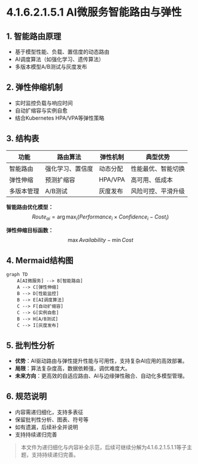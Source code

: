 # 4.1.6.2.1.5.1 AI微服务智能路由与弹性

## 1. 智能路由原理

- 基于模型性能、负载、置信度的动态路由
- AI调度算法（如强化学习、遗传算法）
- 多版本模型A/B测试与灰度发布

## 2. 弹性伸缩机制

- 实时监控负载与响应时间
- 自动扩缩容与实例自愈
- 结合Kubernetes HPA/VPA等弹性策略

## 3. 结构表

| 功能         | 路由算法     | 弹性机制   | 典型优势         |
|--------------|-------------|------------|------------------|
| 智能路由     | 强化学习、置信度 | 动态分配   | 性能最优、智能切换 |
| 弹性伸缩     | 预测扩缩容   | HPA/VPA    | 高可用、低成本     |
| 多版本管理   | A/B测试      | 灰度发布   | 风险可控、平滑升级 |

**智能路由优化模型：**
$$Route_{ai} = \arg\max_{i} (Performance_i \times Confidence_i - Cost_i)$$

**弹性伸缩目标函数：**
$$\max Availability - \min Cost$$

## 4. Mermaid结构图

```mermaid
graph TD
    A[AI微服务] --> B[智能路由]
    A --> C[弹性伸缩]
    B --> D[性能监控]
    B --> E[AI调度算法]
    C --> F[自动扩缩容]
    C --> G[实例自愈]
    B --> H[A/B测试]
    C --> I[灰度发布]
```

## 5. 批判性分析

- **优势**：AI驱动路由与弹性提升性能与可用性，支持复杂AI应用的高效部署。
- **局限**：算法复杂度高，数据依赖强，调优难度大。
- **未来方向**：更高效的自适应路由、AI与边缘弹性融合、自动化多模型管理。

## 6. 规范说明

- 内容需递归细化，支持多表征
- 保留批判性分析、图表、符号等
- 如有遗漏，后续补全并说明
- 支持持续递归完善

> 本文件为递归细化与内容补全示范，后续可继续分解为4.1.6.2.1.5.1.1等子主题，支持持续递归完善。
